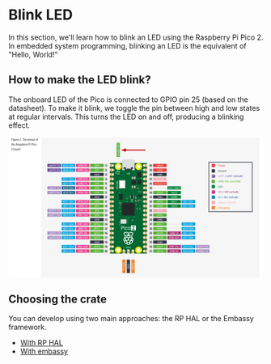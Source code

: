 # Blink LED

In this section, we'll learn how to blink an LED using the Raspberry Pi Pico 2. In embedded system programming, blinking an LED is the equivalent of "Hello, World!"

## How to make the LED blink?

The onboard LED of the Pico is connected to GPIO pin 25 (based on the datasheet). To make it blink, we toggle the pin between high and low states at regular intervals. This turns the LED on and off, producing a blinking effect.

<img style="display: block; margin: auto;" alt="pico2" src="../images/pico2-board.png"/>

## Choosing the crate
You can develop using two main approaches: the RP HAL or the Embassy framework.

- [With RP HAL](./rp-hal.md)
- [With embassy](./embassy.md)
